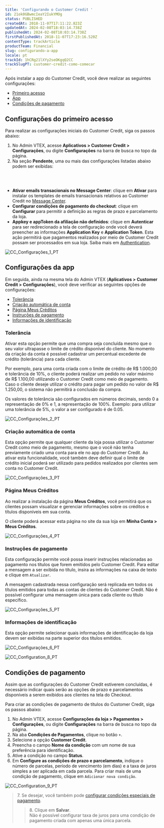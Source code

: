 ```yaml
---
title: 'Configurando o Customer Credit '
id: 21ok0GBwmcIeaY2IukYMOg
status: PUBLISHED
createdAt: 2018-11-07T17:11:22.823Z
updatedAt: 2024-02-08T18:03:14.738Z
publishedAt: 2024-02-08T18:03:14.738Z
firstPublishedAt: 2018-11-07T17:23:16.520Z
contentType: trackArticle
productTeam: Financial
slug: configurando-a-app
locale: pt
trackId: 1hCRg21lXYy2seOKgqQ2CC
trackSlugPT: customer-credit-como-comecar
---
```


Após instalar a app do Customer Credit, você deve realizar as seguintes configurações:

- [Primeiro acesso](#configuracoes-do-primeiro-acesso)
- [App](#configuracoes-da-app) 
- [Condições de pagamento](#condicoes-de-pagamento)

## Configurações do primeiro acesso

Para realizar as configurações iniciais do Customer Credit, siga os passos abaixo:

1. No Admin VTEX, acesse __Aplicativos > Customer Credit > Configurações__, ou digite __Configurações__ na barra de busca no topo da página.
2. Na seção __Pendente__, uma ou mais das configurações listadas abaixo podem ser exibidas:
<br>
<ul>
<br>
    	<li><b>Ativar emails transacionais no Message Center</b>: clique em <b>Ativar</b> para instalar os templates de emails transacionais relativos ao Customer Credit no <a href="https://help.vtex.com/pt/tutorial/conhecendo-o-message-center--tutorials_84">Message Center</a>.</li>
    	<li><b>Configurar condições de pagamento do checkout</b>: clique em <b>Configurar</b> para permitir a definição as regras de prazo e parcelamento da loja.</li>
  	<li><b>Appkey e appToken da afiliação não definidos</b>: clique em <b>Autenticar</b> para ser redirecionado a tela de configuração onde você deverá preencher as informações <b>Application Key</b> e <b>Application Token</b>. Esta ação permitirá que pagamentos realizados por meio de Customer Credit possam ser processados em sua loja. Saiba mais em <a href="https://developers.vtex.com/docs/guides/authentication">Authentication</a>.</li>
</ul>

![CC_Configurações_1_PT](//images.ctfassets.net/alneenqid6w5/6cDl5QeEatvpLW3kYxV7Yd/b1505293c33db8cd9f7d8cf1d7802496/CC_Configura__es_1_PT.JPG)

## Configurações da app

Em seguida, ainda na mesma tela do Admin VTEX (__Aplicativos > Customer Credit > Configurações__), você deve verificar as seguintes opções de configurações:

- [Tolerância](#tolerancia)
- [Criação automática de conta](#criacao-automatica-de-conta) 
- [Página Meus Créditos](#pagina-meus-creditos)
- [Instruções de pagamento](#instrucoes-de-pagamento)
- [Informações de identificação](#informacoes-de-identificacao)

### Tolerância

Ativar esta opção permite que uma compra seja concluída mesmo que o seu valor ultrapasse o limite de crédito disponível do cliente. No momento da criação da conta é possível cadastrar um percentual excedente de crédito (tolerância) para cada cliente.

Por exemplo, para uma conta criada com o limite de crédito de R$ 1.000,00 e tolerância de 10%, o cliente poderá realizar um pedido no valor máximo de R$ 1.100,00 utilizando o Customer Credit como meio de pagamento. Caso o cliente deseje utilizar o crédito para pagar um pedido no valor de R$ 1.250,00, o sistema não permitirá a conclusão da compra.

<div class="alert alert-warning">
Os valores de tolerância são configurados em números decimais, sendo 0 a representação de 0% e 1, a representação de 100%. Exemplo: para utilizar uma tolerância de 5%, o valor a ser configurado é de 0.05.
</div>

![CC_Configurações_2_PT](//images.ctfassets.net/alneenqid6w5/3kjEQ2OblMKqwumNWSFnSt/1fde698cc193dda7e6ed82de51f7c19e/CC_Configura__es_2_PT.JPG)

### Criação automática de conta 

Esta opção permite que qualquer cliente da loja possa utilizar o Customer Credit como meio de pagamento, mesmo que o você não tenha previamente criado uma conta para ele no app do Customer Credit. Ao ativar esta funcionalidade, você também deve definir qual o limite de crédito inicial poderá ser utilizado para pedidos realizados por clientes sem conta no Customer Credit.

![CC_Configurações_3_PT](//images.ctfassets.net/alneenqid6w5/1TX1ArtNwm8toa84UqNCHZ/692229716909844ecc30b605e629301e/CC_Configura__es_3_PT.JPG)

### Página Meus Créditos

Ao realizar a instalação da página __Meus Créditos__, você permitirá que os clientes possam visualizar e gerenciar informações sobre os créditos e títulos disponíveis em sua conta.

O cliente poderá acessar esta página no site da sua loja em __Minha Conta > Meus Créditos__.

![CC_Configurações_4_PT](//images.ctfassets.net/alneenqid6w5/59SuH9h84mmgaHmcDB2Bbl/8bf45b5c1708a3861ea92a729c2b9d22/CC_Configura__es_4_PT.JPG)

### Instruções de pagamento  

Esta configuração permite você possa inserir instruções relacionadas ao pagamento nos títulos que forem emitidos pelo Customer Credit. Para editar a mensagem a ser exibida no título, insira as informações na caixa de texto e clique em `Atualizar`.

<div class="alert alert-warning">
A mensagem cadastrada nessa configuração será replicada em todos os títulos emitidos para todas as contas de clientes do Customer Credit. Não é possível configurar uma mensagem única para cada cliente ou título específico.
</div>

![CC_Configurações_5_PT](//images.ctfassets.net/alneenqid6w5/6UkZi827KKQqH8Yk1mmPKj/b2c97be162320e8ed8ef2da3729ecedd/CC_Configura__es_5_PT.JPG)

### Informações de identificação

Esta opção permite selecionar quais informações de identificação da loja devem ser exibidas na parte superior dos títulos emitidos.

![CC_Configurações_6_PT](//images.ctfassets.net/alneenqid6w5/6ADAtBnrZQS6sCzkwPSqFt/d85d0bf4bf69a520f923844d36f304bb/CC_Configura__es_6_PT.JPG)

![CC_Configuration_8_PT](//images.ctfassets.net/alneenqid6w5/54WcXTGpAGppAyGxxoa8gx/ec7b597cdf26bc9aeb17012047849f44/CC_Configuration_8_PT.JPG)

## Condições de pagamento 

Assim que as configurações do Customer Credit estiverem concluídas, é necessário indicar quais serão as opções de prazo e parcelamentos disponíveis a serem exibidos aos clientes na tela do Checkout.

Para criar as condições de pagamento de títulos do Customer Credit, siga os passos abaixo:

1. No Admin VTEX, acesse __Configurações da loja > Pagamentos > Configurações__, ou digite __Configurações__ na barra de busca no topo da página.
2. Na aba __Condições de Pagamentos__, clique no botão `+`.
3. Selecione a opção __Customer Credit__.
4. Preencha o campo __Nome da condição__ com um nome de sua preferência para identificação.
5. Ative a condição no campo __Status__.
6. Em __Configure as condições de prazo e parcelamento__, indique o número de parcelas, período de vencimento (em dias) e a taxa de juros simples a ser aplicada em cada parcela. Para criar mais de uma condição de pagamento, clique em `Adicionar nova condição`.

![CC_Configuration_9_PT](//images.ctfassets.net/alneenqid6w5/3P3JMnSiAPXNprYvgaNFNh/337edcc2678c80f6e1504def51efceaf/CC_Configuration_9_PT.JPG)

<blockquote><ui>7. Se desejar, você também pode <a href="https://help.vtex.com/pt/tutorial/condicoes-especiais--tutorials_456">configurar condições especiais de pagamento</a>.</ui>

<blockquote><ui>8. Clique em <b>Salvar</b>.</ui>

<div class="alert alert-warning">
Não é possível configurar taxa de juros para uma condição de pagamento criada com apenas uma única parcela. 
</div>
